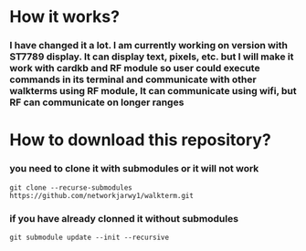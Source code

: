 # How it works?
### I have changed it a lot. I am currently working on version with ST7789 display. It can display text, pixels, etc. but I will make it work with cardkb and RF module so user could execute commands in its terminal and communicate with other walkterms using RF module, It can communicate using wifi, but RF can communicate on longer ranges

# How to download this repository?
### you need to clone it with submodules or it will not work
```
git clone --recurse-submodules https://github.com/networkjarwy1/walkterm.git
```
### if you have already clonned it without submodules
```
git submodule update --init --recursive
```
